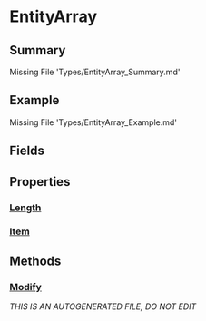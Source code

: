 # EntityArray
## Summary
Missing File 'Types/EntityArray_Summary.md'
## Example
Missing File 'Types/EntityArray_Example.md'
## Fields
## Properties
### [Length](EntityArray/P/Length.md)
### [Item](EntityArray/P/Item.md)
## Methods
### [Modify](EntityArray/M/Modify.md)

*THIS IS AN AUTOGENERATED FILE, DO NOT EDIT*
